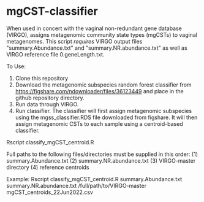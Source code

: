 # mgCST-classifier
When used in concert with the vaginal non-redundant gene database (VIRGO), assigns metagenomic community state types (mgCSTs) to vaginal metagenomes. 
This script *requires* VIRGO output files "summary.Abundance.txt" and "summary.NR.abundance.txt" as well as VIRGO reference file 0.geneLength.txt.

To Use: 
  1. Clone this repository
  2. Download the metagenomic subspecies random forest classifier from https://figshare.com/ndownloader/files/36123449 and place in the github repository directory. 
  3. Run data through VIRGO.
  4. Run classifier. The classifier will first assign metagenomic subspecies using the mgss_classifier.RDS file downloaded from figshare. It will then assign metagenomic CSTs to each sample using a centroid-based classifier. 
  
Rscript classify_mgCST_centroid.R

Full paths to the following files/directories must be supplied in this order:
(1) summary.Abundance.txt
(2) summary.NR.abundance.txt
(3) VIRGO-master directory
(4) reference centroids

Example: Rscript classify_mgCST_centroid.R summary.Abundance.txt summary.NR.abundance.txt /full/path/to/VIRGO-master mgCST_centroids_22Jun2022.csv

